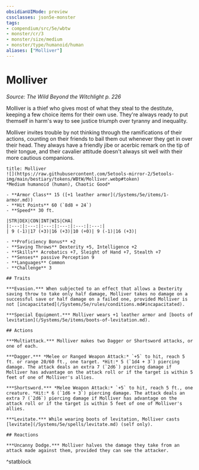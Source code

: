 ```yaml
---
obsidianUIMode: preview
cssclasses: json5e-monster
tags:
- compendium/src/5e/wbtw
- monster/cr/3
- monster/size/medium
- monster/type/humanoid/human
aliases: ["Molliver"]
---
```

# Molliver
*Source: The Wild Beyond the Witchlight p. 226*  

Molliver is a thief who gives most of what they steal to the destitute, keeping a few choice items for their own use. They're always ready to put themself in harm's way to see justice triumph over tyranny and inequality.

Molliver invites trouble by not thinking through the ramifications of their actions, counting on their friends to bail them out whenever they get in over their head. They always have a friendly jibe or acerbic remark on the tip of their tongue, and their cavalier attitude doesn't always sit well with their more cautious companions.

```ad-statblock
title: Molliver
![](https://raw.githubusercontent.com/5etools-mirror-2/5etools-img/main/bestiary/tokens/WBtW/Molliver.webp#token)
*Medium humanoid (human), Chaotic Good*

- **Armor Class** 15 ([+1 leather armor](/Systems/5e/items/1-armor.md))
- **Hit Points** 60 (`8d8 + 24`)
- **Speed** 30 ft.

|STR|DEX|CON|INT|WIS|CHA|
|:---:|:---:|:---:|:---:|:---:|:---:|
| 9 (-1)|17 (+3)|16 (+3)|10 (+0)| 9 (-1)|16 (+3)|

- **Proficiency Bonus** +2
- **Saving Throws** Dexterity +5, Intelligence +2
- **Skills** Acrobatics +7, Sleight of Hand +7, Stealth +7
- **Senses** passive Perception 9
- **Languages** Common
- **Challenge** 3

## Traits

***Evasion.*** When subjected to an effect that allows a Dexterity saving throw to take only half damage, Molliver takes no damage on a successful save or half damage on a failed one, provided Molliver is not [incapacitated](/Systems/5e/rules/conditions.md#incapacitated).

***Special Equipment.*** Molliver wears +1 leather armor and [boots of levitation](/Systems/5e/items/boots-of-levitation.md).

## Actions

***Multiattack.*** Molliver makes two Dagger or Shortsword attacks, or one of each.

***Dagger.*** *Melee or Ranged Weapon Attack:* `+5` to hit, reach 5 ft. or range 20/60 ft., one target. *Hit:* 5 (`1d4 + 3`) piercing damage. The attack deals an extra 7 (`2d6`) piercing damage if Molliver has advantage on the attack roll or if the target is within 5 feet of one of Molliver's allies.

***Shortsword.*** *Melee Weapon Attack:* `+5` to hit, reach 5 ft., one creature. *Hit:* 6 (`1d6 + 3`) piercing damage. The attack deals an extra 7 (`2d6`) piercing damage if Molliver has advantage on the attack roll or if the target is within 5 feet of one of Molliver's allies.

***Levitate.*** While wearing boots of levitation, Molliver casts [levitate](/Systems/5e/spells/levitate.md) (self only).

## Reactions

***Uncanny Dodge.*** Molliver halves the damage they take from an attack made against them, provided they can see the attacker.
```
^statblock